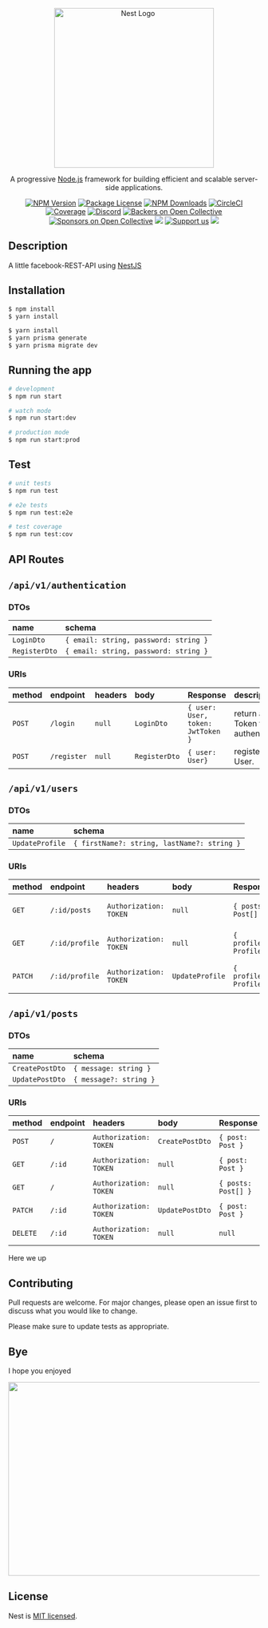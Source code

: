 <p align="center">
  <a href="http://nestjs.com/" target="blank"><img src="https://nestjs.com/img/logo_text.svg" width="320" alt="Nest Logo" /></a>
</p>

[circleci-image]: https://img.shields.io/circleci/build/github/nestjs/nest/master?token=abc123def456
[circleci-url]: https://circleci.com/gh/nestjs/nest

  <p align="center">A progressive <a href="http://nodejs.org" target="_blank">Node.js</a> framework for building efficient and scalable server-side applications.</p>
    <p align="center">
<a href="https://www.npmjs.com/~nestjscore" target="_blank"><img src="https://img.shields.io/npm/v/@nestjs/core.svg" alt="NPM Version" /></a>
<a href="https://www.npmjs.com/~nestjscore" target="_blank"><img src="https://img.shields.io/npm/l/@nestjs/core.svg" alt="Package License" /></a>
<a href="https://www.npmjs.com/~nestjscore" target="_blank"><img src="https://img.shields.io/npm/dm/@nestjs/common.svg" alt="NPM Downloads" /></a>
<a href="https://circleci.com/gh/nestjs/nest" target="_blank"><img src="https://img.shields.io/circleci/build/github/nestjs/nest/master" alt="CircleCI" /></a>
<a href="https://coveralls.io/github/nestjs/nest?branch=master" target="_blank"><img src="https://coveralls.io/repos/github/nestjs/nest/badge.svg?branch=master#9" alt="Coverage" /></a>
<a href="https://discord.gg/G7Qnnhy" target="_blank"><img src="https://img.shields.io/badge/discord-online-brightgreen.svg" alt="Discord"/></a>
<a href="https://opencollective.com/nest#backer" target="_blank"><img src="https://opencollective.com/nest/backers/badge.svg" alt="Backers on Open Collective" /></a>
<a href="https://opencollective.com/nest#sponsor" target="_blank"><img src="https://opencollective.com/nest/sponsors/badge.svg" alt="Sponsors on Open Collective" /></a>
  <a href="https://paypal.me/kamilmysliwiec" target="_blank"><img src="https://img.shields.io/badge/Donate-PayPal-ff3f59.svg"/></a>
    <a href="https://opencollective.com/nest#sponsor"  target="_blank"><img src="https://img.shields.io/badge/Support%20us-Open%20Collective-41B883.svg" alt="Support us"></a>
  <a href="https://twitter.com/nestframework" target="_blank"><img src="https://img.shields.io/twitter/follow/nestframework.svg?style=social&label=Follow"></a>
</p>
  <!--[![Backers on Open Collective](https://opencollective.com/nest/backers/badge.svg)](https://opencollective.com/nest#backer)
  [![Sponsors on Open Collective](https://opencollective.com/nest/sponsors/badge.svg)](https://opencollective.com/nest#sponsor)-->

## Description

A little facebook-REST-API using [NestJS](https://github.com/nestjs/nest)

## Installation

```bash
$ npm install
$ yarn install

$ yarn install
$ yarn prisma generate
$ yarn prisma migrate dev
```

## Running the app

```bash
# development
$ npm run start

# watch mode
$ npm run start:dev

# production mode
$ npm run start:prod
```

## Test

```bash
# unit tests
$ npm run test

# e2e tests
$ npm run test:e2e

# test coverage
$ npm run test:cov
```

## API Routes

## `/api/v1/authentication`

### DTOs

| name          | schema                                |
| :------------ | :------------------------------------ |
| `LoginDto`    | `{ email: string, password: string }` |
| `RegisterDto` | `{ email: string, password: string }` |

### URIs

| method | endpoint    | headers | body          | Response                          | description                            |
| :----- | :---------- | :------ | :------------ | :-------------------------------- | :------------------------------------- |
| `POST` | `/login`    | `null`  | `LoginDto`    | `{ user: User, token: JwtToken }` | return a JWT Token for authentication. |
| `POST` | `/register` | `null`  | `RegisterDto` | `{ user: User}`                   | register a new User.                   |

## `/api/v1/users`

### DTOs

| name            | schema                                      |
| :-------------- | :------------------------------------------ |
| `UpdateProfile` | `{ firstName?: string, lastName?: string }` |

### URIs

| method  | endpoint       | headers                | body            | Response               | description                    |
| :------ | :------------- | :--------------------- | :-------------- | :--------------------- | :----------------------------- |
| `GET`   | `/:id/posts`   | `Authorization: TOKEN` | `null`          | `{ posts: Post[] }`    | return a list of User's posts. |
| `GET`   | `/:id/profile` | `Authorization: TOKEN` | `null`          | `{ profile: Profile }` | return a User's profile.       |
| `PATCH` | `/:id/profile` | `Authorization: TOKEN` | `UpdateProfile` | `{ profile: Profile }` | update a User's profile.       |

## `/api/v1/posts`

### DTOs

| name            | schema                 |
| :-------------- | :--------------------- |
| `CreatePostDto` | `{ message: string }`  |
| `UpdatePostDto` | `{ message?: string }` |

### URIs

| method   | endpoint | headers                | body            | Response            | description            |
| :------- | :------- | :--------------------- | :-------------- | :------------------ | :--------------------- |
| `POST`   | `/`      | `Authorization: TOKEN` | `CreatePostDto` | `{ post: Post }`    | create a new Post.     |
| `GET`    | `/:id`   | `Authorization: TOKEN` | `null`          | `{ post: Post }`    | return a Post.         |
| `GET`    | `/`      | `Authorization: TOKEN` | `null`          | `{ posts: Post[] }` | return a list of Post. |
| `PATCH`  | `/:id`   | `Authorization: TOKEN` | `UpdatePostDto` | `{ post: Post }`    | update a Post.         |
| `DELETE` | `/:id`   | `Authorization: TOKEN` | `null`          | `null`              | delete a Post.         |

Here we up

## Contributing

Pull requests are welcome. For major changes, please open an issue first to discuss what you would like to change.

Please make sure to update tests as appropriate.

## Bye

I hope you enjoyed

<img src="https://media.giphy.com/media/vFKqnCdLPNOKc/giphy.gif" width="690" height="388" />

## License

Nest is [MIT licensed](LICENSE).
